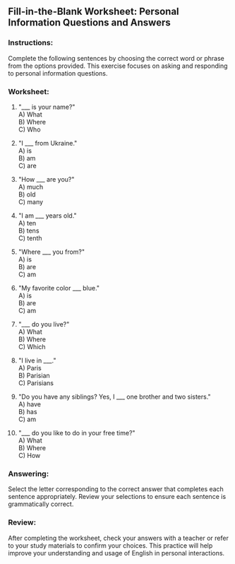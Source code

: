 ## Fill-in-the-Blank Worksheet: Personal Information Questions and Answers

### Instructions:
Complete the following sentences by choosing the correct word or phrase from the options provided. This exercise focuses on asking and responding to personal information questions.

### Worksheet:

1. "___ is your name?"  
   A) What  
   B) Where  
   C) Who

2. "I ___ from Ukraine."  
   A) is  
   B) am  
   C) are

3. "How ___ are you?"  
   A) much  
   B) old  
   C) many

4. "I am ___ years old."  
   A) ten  
   B) tens  
   C) tenth

5. "Where ___ you from?"  
   A) is  
   B) are  
   C) am

6. "My favorite color ___ blue."  
   A) is  
   B) are  
   C) am

7. "___ do you live?"  
   A) What  
   B) Where  
   C) Which

8. "I live in ___."  
   A) Paris  
   B) Parisian  
   C) Parisians

9. "Do you have any siblings? Yes, I ___ one brother and two sisters."  
   A) have  
   B) has  
   C) am

10. "___ do you like to do in your free time?"  
    A) What  
    B) Where  
    C) How

### Answering:
Select the letter corresponding to the correct answer that completes each sentence appropriately. Review your selections to ensure each sentence is grammatically correct.

### Review:
After completing the worksheet, check your answers with a teacher or refer to your study materials to confirm your choices. This practice will help improve your understanding and usage of English in personal interactions.
